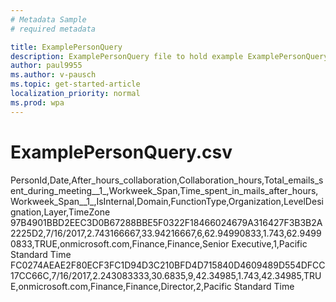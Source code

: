 ```yaml
---
# Metadata Sample
# required metadata

title: ExamplePersonQuery
description: ExamplePersonQuery file to hold example ExamplePersonQuery.csv
author: paul9955
ms.author: v-pausch
ms.topic: get-started-article
localization_priority: normal 
ms.prod: wpa
---
```


<!-- PENDING ISSUE WITH THIS FILE: 
THIS TOPIC DOES NOT APPEAR IN THE TOC. I'M RESEARCHING WHY THIS .MD FILE IS IN THE IMAGES FOLDER. IT SHOULD PROBABLY BE MOVED TO THE WPA/TUTORIALS FOLDER. -->

# ExamplePersonQuery.csv

PersonId,Date,After_hours_collaboration,Collaboration_hours,Total_emails_sent_during_meeting__1_,Workweek_Span,Time_spent_in_mails_after_hours,Workweek_Span__1_,IsInternal,Domain,FunctionType,Organization,LevelDesignation,Layer,TimeZone
97B4901BBD2EEC3D0B67288BBE5F0322F18466024679A316427F3B3B2A2225D2,7/16/2017,2.743166667,33.94216667,6,62.94990833,1.743,62.94990833,TRUE,onmicrosoft.com,Finance,Finance,Senior Executive,1,Pacific Standard Time
FC0274AEAE2F80ECF3FC1D94D3C210BFD4D715840D4609489D554DFCC17CC66C,7/16/2017,2.243083333,30.6835,9,42.34985,1.743,42.34985,TRUE,onmicrosoft.com,Finance,Finance,Director,2,Pacific Standard Time
